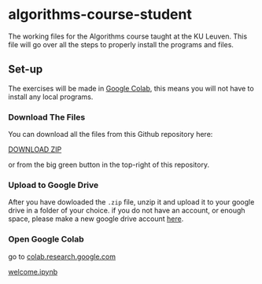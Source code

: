 # algorithms-course-student
The working files for the Algorithms course taught at the KU Leuven. This file will go over all the steps to properly install the programs and files.

## Set-up

The exercises will be made in [Google Colab](https://colab.google/), this means you will not have to install any local programs.

### Download The Files

You can download all the files from this Github repository here:

[DOWNLOAD ZIP](https://github.com/JelleKUL/algorithms-course-student/archive/refs/heads/main.zip)

or from the big green button in the top-right of this repository.

### Upload to Google Drive

After you have dowloaded the `.zip` file, unzip it and upload it to your google drive in a folder of your choice. if you do not have an account, or enough space, please make a new google drive account [here](https://drive.google.com/).

### Open Google Colab

go to [colab.research.google.com](https://colab.research.google.com/)

[welcome.ipynb](https://colab.research.google.com/github/JelleKUL/algorithms-course-student/blob/main/welcome.ipynb)